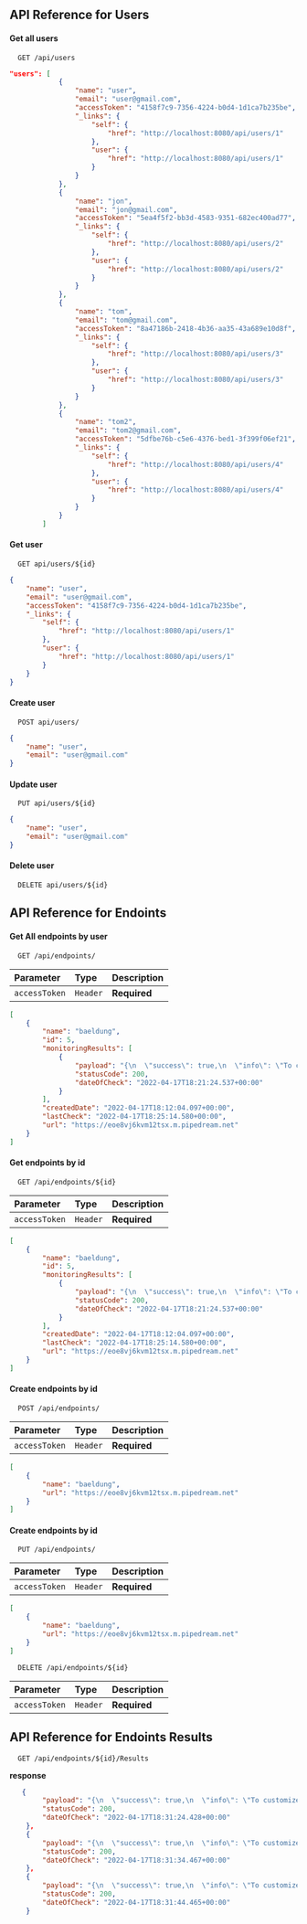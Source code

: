 

## API Reference for Users

#### Get all users

```http
  GET /api/users
```

```json
"users": [
            {
                "name": "user",
                "email": "user@gmail.com",
                "accessToken": "4158f7c9-7356-4224-b0d4-1d1ca7b235be",
                "_links": {
                    "self": {
                        "href": "http://localhost:8080/api/users/1"
                    },
                    "user": {
                        "href": "http://localhost:8080/api/users/1"
                    }
                }
            },
            {
                "name": "jon",
                "email": "jon@gmail.com",
                "accessToken": "5ea4f5f2-bb3d-4583-9351-682ec400ad77",
                "_links": {
                    "self": {
                        "href": "http://localhost:8080/api/users/2"
                    },
                    "user": {
                        "href": "http://localhost:8080/api/users/2"
                    }
                }
            },
            {
                "name": "tom",
                "email": "tom@gmail.com",
                "accessToken": "8a47186b-2418-4b36-aa35-43a689e10d8f",
                "_links": {
                    "self": {
                        "href": "http://localhost:8080/api/users/3"
                    },
                    "user": {
                        "href": "http://localhost:8080/api/users/3"
                    }
                }
            },
            {
                "name": "tom2",
                "email": "tom2@gmail.com",
                "accessToken": "5dfbe76b-c5e6-4376-bed1-3f399f06ef21",
                "_links": {
                    "self": {
                        "href": "http://localhost:8080/api/users/4"
                    },
                    "user": {
                        "href": "http://localhost:8080/api/users/4"
                    }
                }
            }
        ]
```

#### Get user

```http
  GET api/users/${id}
```

```json
{
    "name": "user",
    "email": "user@gmail.com",
    "accessToken": "4158f7c9-7356-4224-b0d4-1d1ca7b235be",
    "_links": {
        "self": {
            "href": "http://localhost:8080/api/users/1"
        },
        "user": {
            "href": "http://localhost:8080/api/users/1"
        }
    }
}
```

#### Create user

```http
  POST api/users/
```

```json
{
    "name": "user",
    "email": "user@gmail.com"
}
```

#### Update user

```http
  PUT api/users/${id}
```

```json
{
    "name": "user",
    "email": "user@gmail.com"
}
```

#### Delete user

```http
  DELETE api/users/${id}
```


## API Reference for Endoints


#### Get All endpoints by user

```http
  GET /api/endpoints/
```

| Parameter | Type     | Description                       |
| :-------- | :------- | :-------------------------------- |
| `accessToken`      | `Header` | **Required** |


```json
[
    {
        "name": "baeldung",
        "id": 5,
        "monitoringResults": [
            {
                "payload": "{\n  \"success\": true,\n  \"info\": \"To customize this response, check out our docs at https://pipedream.com/docs/workflows/steps/triggers/#customizing-the-http-response\"\n}\n",
                "statusCode": 200,
                "dateOfCheck": "2022-04-17T18:21:24.537+00:00"
            }
        ],
        "createdDate": "2022-04-17T18:12:04.097+00:00",
        "lastCheck": "2022-04-17T18:25:14.580+00:00",
        "url": "https://eoe8vj6kvm12tsx.m.pipedream.net"
    }
]
```

#### Get  endpoints by id

```http
  GET /api/endpoints/${id}
```

| Parameter | Type     | Description                       |
| :-------- | :------- | :-------------------------------- |
| `accessToken`      | `Header` | **Required** |


```json
[
    {
        "name": "baeldung",
        "id": 5,
        "monitoringResults": [
            {
                "payload": "{\n  \"success\": true,\n  \"info\": \"To customize this response, check out our docs at https://pipedream.com/docs/workflows/steps/triggers/#customizing-the-http-response\"\n}\n",
                "statusCode": 200,
                "dateOfCheck": "2022-04-17T18:21:24.537+00:00"
            }
        ],
        "createdDate": "2022-04-17T18:12:04.097+00:00",
        "lastCheck": "2022-04-17T18:25:14.580+00:00",
        "url": "https://eoe8vj6kvm12tsx.m.pipedream.net"
    }
]
```

#### Create  endpoints by id

```http
  POST /api/endpoints/
```

| Parameter | Type     | Description                       |
| :-------- | :------- | :-------------------------------- |
| `accessToken`      | `Header` | **Required** |


```json
[
    {
        "name": "baeldung",
        "url": "https://eoe8vj6kvm12tsx.m.pipedream.net"
    }
]
```

#### Create  endpoints by id

```http
  PUT /api/endpoints/
```

| Parameter | Type     | Description                       |
| :-------- | :------- | :-------------------------------- |
| `accessToken`      | `Header` | **Required** |


```json
[
    {
        "name": "baeldung",
        "url": "https://eoe8vj6kvm12tsx.m.pipedream.net"
    }
]
```

```http
  DELETE /api/endpoints/${id}
```

| Parameter | Type     | Description                       |
| :-------- | :------- | :-------------------------------- |
| `accessToken`      | `Header` | **Required** |


## API Reference for Endoints Results

```http
  GET /api/endpoints/${id}/Results
```
**response**
```json
   {
        "payload": "{\n  \"success\": true,\n  \"info\": \"To customize this response, check out our docs at https://pipedream.com/docs/workflows/steps/triggers/#customizing-the-http-response\"\n}\n",
        "statusCode": 200,
        "dateOfCheck": "2022-04-17T18:31:24.428+00:00"
    },
    {
        "payload": "{\n  \"success\": true,\n  \"info\": \"To customize this response, check out our docs at https://pipedream.com/docs/workflows/steps/triggers/#customizing-the-http-response\"\n}\n",
        "statusCode": 200,
        "dateOfCheck": "2022-04-17T18:31:34.467+00:00"
    },
    {
        "payload": "{\n  \"success\": true,\n  \"info\": \"To customize this response, check out our docs at https://pipedream.com/docs/workflows/steps/triggers/#customizing-the-http-response\"\n}\n",
        "statusCode": 200,
        "dateOfCheck": "2022-04-17T18:31:44.465+00:00"
    }
```
